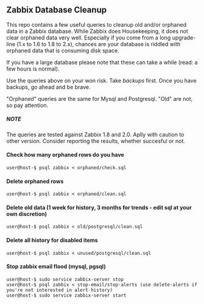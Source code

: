 ## Zabbix Database Cleanup

This repo contains a few useful queries to cleanup old and/or orphaned data in a Zabbix database. While Zabbix does Housekeeping, it does not clear orphaned data very well. Especially if you come from a long upgrade-line (1.x to 1.6 to 1.8 to 2.x), chances are your database is riddled with orphaned data that is consuming disk space.

If you have a large database please note that these can take a while (read: a few hours is normal).

Use the queries above on your won risk. Take *backups* first. Once you have backups, go ahead and be brave.

"Orphaned" queries are the same for Mysql and Postgresql. "Old" are not, so pay attention.

##### NOTE
The queries are tested against Zabbix 1.8 and 2.0. Aplly with caution to other version. Consider reporting the results, whether succesful or not.


#### Check how many orphaned rows do you have

    user@host-$ psql zabbix < orphaned/check.sql

#### Delete orphaned rows

    user@host-$ psql zabbix < orphaned/clean.sql

#### Delete old data (1 week for history, 3 months for trends - edit sql at your own discretion)

    user@host-$ psql zabbix < old/postgresql/clean.sql

#### Delete all history for disabled items

    user@host-$ psql zabbix < unused/postgresql/clean.sql

#### Stop zabbix email flood (mysql, pgsql)

    user@host-$ sudo service zabbix-server stop
    user@host-$ psql zabbix < stop-email/stop-alerts (use delete-alerts if you're not interested in alert history)
    user@host-$ sudo service zabbix-server start
